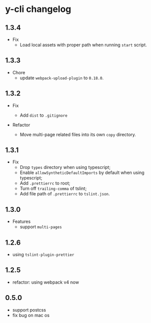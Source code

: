 # y-cli changelog

## 1.3.4

- Fix
  - Load local assets with proper path when running `start` script.

## 1.3.3

- Chore
  - update `webpack-upload-plugin` to `0.18.0`.

## 1.3.2

- Fix
  - Add `dist` to `.gitignore`

- Refactor
  - Move multi-page related files into its own `copy` directory.

## 1.3.1

- Fix
  - Drop `types` directory when using typescript;
  - Enable `allowSyntheticDefaultImports` by default when using typescript;
  - Add `.prettierrc` to root;
  - Turn off `trailing-comma` of tslint;
  - Add file path of `.prettierrc` to `tslint.json`.

## 1.3.0

- Features
  - support `multi-pages`

## 1.2.6

- using `tslint-plugin-prettier`

## 1.2.5

- refactor: using webpack v4 now

## 0.5.0

- support postcss
- fix bug on mac os
